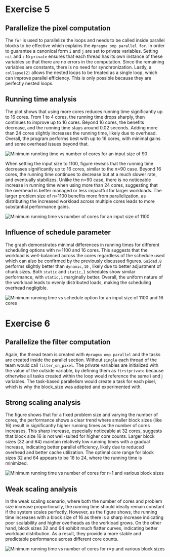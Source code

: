 # Exercise 5

## Parallelize the pixel computation

The `for` is used to parallelize the loops and needs to be called inside
parallel blocks to be effective which explains the
`#pragma omp parallel for`. In order to guarantee a canonical form `i`
and `j` are set to private variables. Setting `nit` and `z` to `private`
ensures that each thread has its own instance of these variables so that
there are no errors in the computation. Since the remaining variables
are constants, there is no need for synchronization. Lastly, a
`collapse(2)` allows the nested loops to be treated as a single loop,
which can improve parallel efficiency. This is only possible because
they are perfectly nested loops.

## Running time analysis

The plot shows that using more cores reduces
running time significantly up to 16 cores. From 1 to 4 cores, the
running time drops sharply, then continues to improve up to 16 cores.
Beyond 16 cores, the benefits decrease, and the running time stays
around 0.02 seconds. Adding more than 24 cores slightly increases the
running time, likely due to overhead. Overall, the program performs best
with up to 16 cores, with minimal gains and some overhead issues beyond
that.

![Minimum runnting time vs number of cores for an input size of
90](./assets/juliap_job_90.png)

When setting the input size to 1100,
figure reveals that the running time decreases
significantly up to 16 cores, similar to the n=90 case. Beyond 16 cores,
the running time continues to decrease but at a much slower rate, and
eventually stabilizes. Unlike the n=90 case, there is no noticeable
increase in running time when using more than 24 cores, suggesting that
the overhead is better managed or less impactful for larger workloads.
The larger problem size of n=1100 benefits more from parallelization, as
distributing the increased workload across multiple cores leads to more
substantial performance gains.

![Minimum running time vs number of cores for an input size of
1100](./assets/juliap_job_1100.png)

## Influence of schedule parameter

The graph demonstrates minimal differences in running
times for different scheduling options with n=1100 and 16 cores. This
suggests that the workload is well-balanced across the cores regardless
of the schedule used which can also be confirmed by the previously
discussed figures. `Guided,8` performs slightly better
than `dynamic,10` , likely due to better adjustment of chunk sizes. Both
`static` and `static,1` schedules show similar performance, with
`static,1` marginally better. Overall, the uniform nature of the
workload leads to evenly distributed loads, making the scheduling
overhead negligible.

![Minimum running time vs schedule option for an input size of 1100 and
16 cores](./assets/juliap2_job.png)

# Exercise 6

## Parallelize the filter computation

Again, the thread team is created with `#pragma omp parallel` and the
tasks are created inside the parallel section. Without `single` each
thread of the team would call `filter_on_pixel`. The private variables
are initialized with the value of the outside variable, by defining them
as `firstprivate` because otherwise all tasks created within the loop
would reference the same i and j variables. The task-based parallelism
would create a task for each pixel, which is why the block_size was
adapted and experimented with.

## Strong scaling analysis

The figure shows that for a fixed problem size
and varying the number of cores, the performance shows a clear trend
where smaller block sizes (like 16) result in significantly higher
running times as the number of cores increases. This sharp increase,
especially noticeable at 32 cores, suggests that block size 16 is not
well-suited for higher core counts. Larger block sizes (32 and 64)
maintain relatively low running times with a gradual increase,
indicating better parallel efficiency, likely due to reduced overhead
and better cache utilization. The optimal core range for block sizes 32
and 64 appears to be 16 to 24, where the running time is minimized.

![Minimum running time vs number of cores for r=1 and various block
sizes](./assets/strong_scaling_plot.png)

## Weak scaling analysis

In the weak scaling scenario, where both the number of cores and problem
size increase proportionally, the running time should ideally remain
constant if the system scales perfectly. However, as
the figure shows, the running time increases
with a block size of 16 as there is a sharp increase indicating poor
scalability and higher overheads as the workload grows. On the other
hand, block sizes 32 and 64 exhibit much flatter curves, indicating
better workload distribution. As a result, they provide a more stable
and predictable performance across different core counts.

![Minimum running time vs number of cores for r=p and various block
sizes](./assets/weak_scaling_plot.png)

<!-- # Appendix

  schedule       n     p      time
  ------------ ------ ---- ----------
  static        1100   16   2.450491
  static        1100   16   2.448260
  static        1100   16   2.449136
  static,1      1100   16   2.448672
  static,1      1100   16   2.446850
  static,1      1100   16   2.446568
  dynamic,10    1100   16   2.447841
  dynamic,10    1100   16   2.447689
  dynamic,10    1100   16   2.453576
  guided,8      1100   16   2.447433
  guided,8      1100   16   2.447667
  guided,8      1100   16   2.446407

  : julia schedule -->
